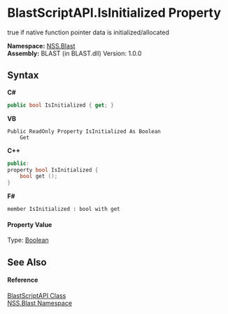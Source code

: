 # BlastScriptAPI.IsInitialized Property 
 

true if native function pointer data is initialized/allocated

**Namespace:**&nbsp;<a href="88b55311-4a89-0894-e27a-e157e443c7f7.md">NSS.Blast</a><br />**Assembly:**&nbsp;BLAST (in BLAST.dll) Version: 1.0.0

## Syntax

**C#**<br />
``` C#
public bool IsInitialized { get; }
```

**VB**<br />
``` VB
Public ReadOnly Property IsInitialized As Boolean
	Get
```

**C++**<br />
``` C++
public:
property bool IsInitialized {
	bool get ();
}
```

**F#**<br />
``` F#
member IsInitialized : bool with get

```


#### Property Value
Type: <a href="https://docs.microsoft.com/dotnet/api/system.boolean" target="_blank" rel="noopener noreferrer">Boolean</a>

## See Also


#### Reference
<a href="e6f5a4bb-3337-aec4-3768-690bdad3c62b.md">BlastScriptAPI Class</a><br /><a href="88b55311-4a89-0894-e27a-e157e443c7f7.md">NSS.Blast Namespace</a><br />